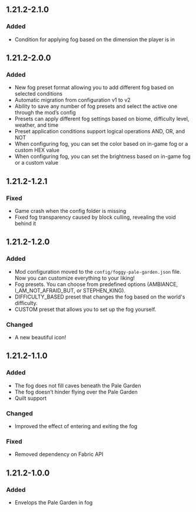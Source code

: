 ## 1.21.2-2.1.0

### Added

- Condition for applying fog based on the dimension the player is in

## 1.21.2-2.0.0

### Added
- New fog preset format allowing you to add different fog based on selected conditions
- Automatic migration from configuration v1 to v2
- Ability to save any number of fog presets and select the active one through the mod’s config
- Presets can apply different fog settings based on biome, difficulty level, weather, and time
- Preset application conditions support logical operations AND, OR, and NOT
- When configuring fog, you can set the color based on in-game fog or a custom HEX value
- When configuring fog, you can set the brightness based on in-game fog or a custom value

## 1.21.2-1.2.1

### Fixed
- Game crash when the config folder is missing
- Fixed fog transparency caused by block culling, revealing the void behind it

## 1.21.2-1.2.0

### Added

- Mod configuration moved to the `config/foggy-pale-garden.json` file. Now you can customize everything to your liking!
- Fog presets. You can choose from predefined options (AMBIANCE, I_AM_NOT_AFRAID_BUT, or STEPHEN_KING).
- DIFFICULTY_BASED preset that changes the fog based on the world's difficulty.
- CUSTOM preset that allows you to set up the fog yourself.

### Changed

- A new beautiful icon!

## 1.21.2-1.1.0

### Added
- The fog does not fill caves beneath the Pale Garden
- The fog doesn’t hinder flying over the Pale Garden
- Quilt support

### Changed
- Improved the effect of entering and exiting the fog

### Fixed
- Removed dependency on Fabric API

## 1.21.2-1.0.0

### Added
- Envelops the Pale Garden in fog
